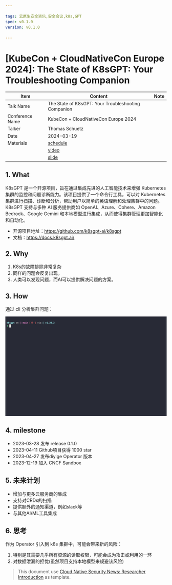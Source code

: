 ```yaml
---

tags: 云原生安全资讯,安全会议,k8s,GPT
spec: v0.1.0
version: v0.1.0

---
```


# [KubeCon + CloudNativeCon Europe 2024]: The State of K8sGPT: Your Troubleshooting Companion

| Item            | Content        | Note     |
|-----------------|----------------|----------|
| Talk Name   | The State of K8sGPT: Your Troubleshooting Companion |
| Conference Name | KubeCon + CloudNativeCon Europe 2024 |
| Talker          |  Thomas Schuetz  |
| Date            | 2024-03-19 |
| Materials       | [schedule](https://kccnceu2024.sched.com/event/1aQWc/the-state-of-k8sgpt-your-troubleshooting-companion-project-lightning-talk)   |
|                 | [video](https://www.youtube.com/watch?v=6KdBPjIZSok&list=PLj6h78yzYM2N8nw1YcqqKveySH6_0VnI0&index=308)      |
|                 | [slide](https://static.sched.com/hosted_files/kccnceu2024/6d/state_of_k8sgpt.pdf)      |


## 1. What

K8sGPT 是一个开源项目，旨在通过集成先进的人工智能技术来增强 Kubernetes 集群的监控和问题诊断能力。该项目提供了一个命令行工具，可以对 Kubernetes 集群进行扫描、诊断和分析，帮助用户以简单的英语理解和处理集群中的问题。K8sGPT 支持与多种 AI 服务提供商如 OpenAI、Azure、Cohere、Amazon Bedrock、Google Gemini 和本地模型进行集成，从而使得集群管理更加智能化和自动化。

* 开源项目地址：https://github.com/k8sgpt-ai/k8sgpt
* 文档：https://docs.k8sgpt.ai/

## 2. Why

1. K8s的故障排除非常复杂
2. 同样的问题会反复出现。
3. 人类可以发现问题，而AI可以提供解决问题的方案。

## 3. How

通过 cli 分析集群问题：

<img src="./image/2024-11-27/demo4.gif" width=650px; />

## 4. milestone

* 2023-03-28 发布 release 0.1.0
* 2023-04-11 Github项目获得 1000 star
* 2023-04-27 发布diyige Operator 版本
* 2023-12-19 加入 CNCF Sandbox

## 5. 未来计划

* 增加与更多云服务商的集成
* 支持对CRDs的扫描
* 提供额外的通知渠道，例如slack等
* 与其他AI/ML工具集成

## 6. 思考

作为 Operator 引入到 k8s 集群中，可能会带来新的风险：

1. 特别是其需要几乎所有资源的读取权限，可能会成为攻击或利用的一环
2. 对数据泄漏的担忧(虽然项目支持本地模型来规避该风险)

> This document use [Cloud Native Security News: Researcher Introduction](https://github.com/ssst0n3/security-research-specification/blob/main/cloud-native-security-news/security-conference-talk-learning.md) as template.
